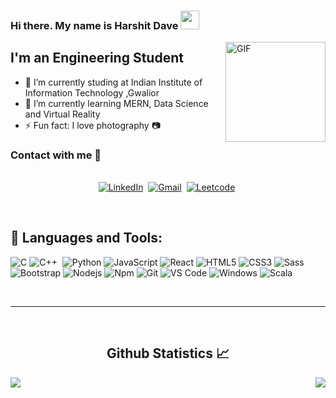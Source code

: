 ### Hi there. My name is Harshit Dave <img width="30px" src="https://media.tenor.com/images/3b388fe03da271d2674faf85eb7c3fcd/tenor.gif" />

<img align="right" alt="GIF" height="160px" src="https://media.giphy.com/media/du3J3cXyzhj75IOgvA/giphy.gif" />

## I'm an Engineering Student  

- 🔭  I’m currently studing at Indian Institute of Information Technology ,Gwalior
- 🌱 I’m currently learning MERN, Data Science and Virtual Reality
- ⚡ Fun fact: I love photography 📷


### Contact with me 📝

<p align="center">
<br>
<a href="linkedin.com/in/harshit-dave-b72a22193/"><img src="https://img.shields.io/badge/linkedin-%230077B5.svg?&style=for-the-badge&logo=linkedin&logoColor=white" alt="LinkedIn" /></a>&nbsp;
<a href="mailto:harshitkd@gmail.com?subject=Hola%20Jiji"><img src="https://img.shields.io/badge/gmail-%23D14836.svg?&style=for-the-badge&logo=gmail&logoColor=white" alt="Gmail"/></a>&nbsp;
<a href="leetcode.com/harshit_dave/"><img src="https://img.shields.io/badge/leetcode-FFC30B.svg?&style=for-the-badge&logo=leetcode&logoColor=black" alt="Leetcode" /></a>&nbsp;
</p>

<br />

## 🧰 Languages and Tools:

![C](http://img.shields.io/badge/-C-A8B9CC?style=flat-square&logo=c&logoColor=ffffff)
![C++](https://img.shields.io/badge/-C++-05122A?style=flat&logo=C%2B%2B&logoColor=00599C)&nbsp;
![Python](http://img.shields.io/badge/-Python-3776AB?style=flat-square&logo=python&logoColor=ffffff)
![JavaScript](https://img.shields.io/badge/-JavaScript-%23F7DF1C?style=flat-square&logo=javascript&logoColor=000000&labelColor=%23F7DF1C&color=%23FFCE5A)
![React](https://img.shields.io/badge/-React-61DAFB?style=flat-square&logo=react&logoColor=ffffff)
![HTML5](https://img.shields.io/badge/-HTML5-%23E44D27?style=flat-square&logo=html5&logoColor=ffffff)
![CSS3](https://img.shields.io/badge/-CSS3-%231572B6?style=flat-square&logo=css3)
![Sass](https://img.shields.io/badge/-Sass-%23CC6699?style=flat-square&logo=sass&logoColor=ffffff)
![Bootstrap](https://img.shields.io/badge/-Bootstrap-563D7C?style=flat-square&logo=Bootstrap)
![Nodejs](https://img.shields.io/badge/-Nodejs-339933?style=flat-square&logo=Node.js&logoColor=ffffff)
![Npm](https://img.shields.io/badge/-npm-CB3837?style=flat-square&logo=npm)
![Git](https://img.shields.io/badge/-Git-%23F05032?style=flat-square&logo=git&logoColor=%23ffffff)
![VS Code](http://img.shields.io/badge/-VS%20Code-007ACC?style=flat-square&logo=visual-studio-code&logoColor=ffffff)
![Windows](http://img.shields.io/badge/-Windows-0078D6?style=flat-square&logo=windows&logoColor=ffffff)
![Scala](https://img.shields.io/badge/Scala-DC322F?style=for-the-badge&logo=scala&logoColor=white)

<br/>

---

<br/>

<h2 align="center"> Github Statistics 📈 </h2>

<div align="center"> 
<a href="https://github.com/harshitkd/github-readme-stats">
  <img align="left" src="https://github-readme-stats.vercel.app/api?username=harshitkd&theme=radical" />
</a>
<a href="https://github.com/harshitkd/convoychat">
  <img align="right" src="https://github-readme-stats.vercel.app/api/top-langs/?username=harshitkd&layout=compact&langs_count=8&theme=algolia" />
</a>
 </div>
 
 <br/>
 
